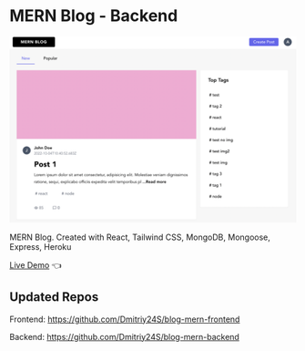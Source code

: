 # MERN Blog - Backend

![Design preview for Blog MERN react app](./design/preview.png)

MERN Blog. Created with React, Tailwind CSS, MongoDB, Mongoose, Express, Heroku

[Live Demo](https://blog-mern-frontend-liard.vercel.app/) 👈

## Updated Repos

Frontend: https://github.com/Dmitriy24S/blog-mern-frontend

Backend: https://github.com/Dmitriy24S/blog-mern-backend
